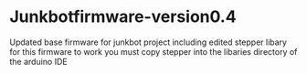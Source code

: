Junkbotfirmware-version0.4
==========================

Updated base firmware for junkbot project including edited stepper libary
for this firmware to work you must copy stepper into the libaries directory of the arduino IDE
